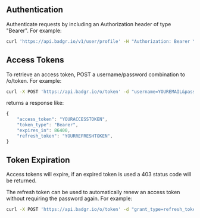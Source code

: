 ## Authentication

Authenticate requests by including an Authorization header of type "Bearer".  For example:

```bash
curl 'https://api.badgr.io/v1/user/profile' -H "Authorization: Bearer YOURACCESSTOKEN"
```

## Access Tokens
To retrieve an access token, POST a username/password combination to /o/token.  For example:

```bash
curl -X POST 'https://api.badgr.io/o/token' -d "username=YOUREMAIL&password=YOURPASSWORD"
```

returns a response like:
```javascript
{
    "access_token": "YOURACCESSTOKEN", 
    "token_type": "Bearer", 
    "expires_in": 86400, 
    "refresh_token": "YOURREFRESHTOKEN", 
}
```

## Token Expiration
Access tokens will expire, if an expired token is used a 403 status code will be returned.

The refresh token can be used to automatically renew an access token without requiring the password again.  For example:

```bash
curl -X POST 'https://api.badgr.io/o/token' -d "grant_type=refresh_token&refresh_token=YOURREFRESHTOKEN"
```
